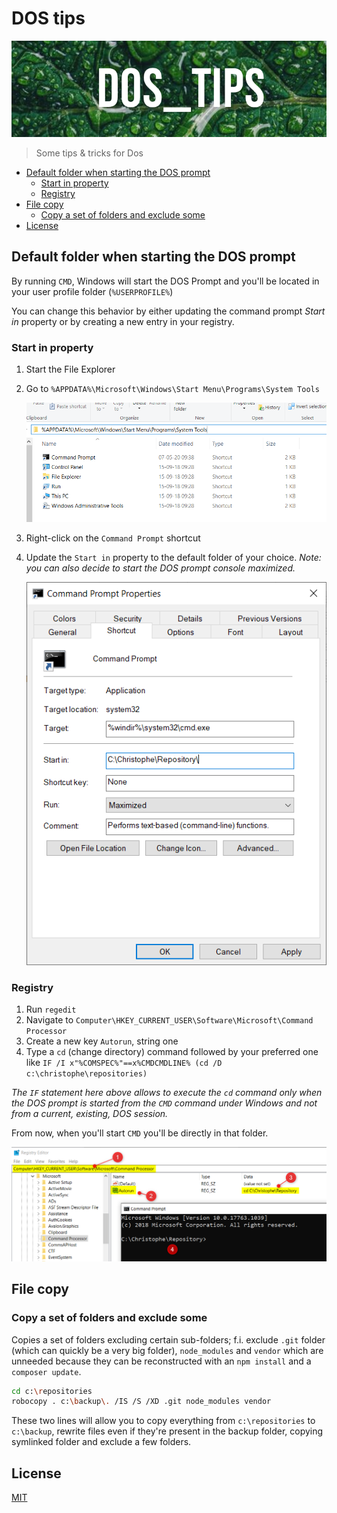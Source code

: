 <!-- markdownlint-disable MD032 -->

# DOS tips

![Banner](images/banner.png)

> Some tips & tricks for Dos
* [Default folder when starting the DOS prompt](#default-folder-when-starting-the-dos-prompt)
  * [Start in property](#start-in-property)
  * [Registry](#registry)
* [File copy](#file-copy)
  * [Copy a set of folders and exclude some](#copy-a-set-of-folders-and-exclude-some)
* [License](#license)

## Default folder when starting the DOS prompt

By running `CMD`, Windows will start the DOS Prompt and you'll be located in your user profile folder (`%USERPROFILE%`)

You can change this behavior by either updating the command prompt *Start in* property or by creating a new entry in your registry.

### Start in property

1. Start the File Explorer
2. Go to `%APPDATA%\Microsoft\Windows\Start Menu\Programs\System Tools`

    ![Default folder when starting the DOS prompt](./images/default_folder_explorer.png)

3. Right-click on the `Command Prompt` shortcut
4. Update the `Start in` property to the default folder of your choice. *Note: you can also decide to start the DOS prompt console maximized.*

    ![Start in folder](./images/default_folder_shortcut.png)

### Registry

1. Run `regedit`
2. Navigate to `Computer\HKEY_CURRENT_USER\Software\Microsoft\Command Processor`
3. Create a new key `Autorun`, string one
4. Type a `cd` (change directory) command followed by your preferred one like `IF /I x"%COMSPEC%"==x%CMDCMDLINE% (cd /D c:\christophe\repositories)`

*The `IF` statement here above allows to execute the `cd` command only when the DOS prompt is started from the `CMD` command under Windows and not from a current, existing, DOS session.*

From now, when you'll start `CMD` you'll be directly in that folder.

![Default folder when starting the DOS prompt](./images/default_folder_registry.png)

## File copy

### Copy a set of folders and exclude some

Copies a set of folders excluding certain sub-folders; f.i. exclude `.git` folder (which can quickly be a very big folder), `node_modules` and `vendor` which are unneeded because they can be reconstructed with an `npm install` and a `composer update`.

```bash
cd c:\repositories
robocopy . c:\backup\. /IS /S /XD .git node_modules vendor
```

These two lines will allow you to copy everything from `c:\repositories` to `c:\backup`, rewrite files even if they're present in the backup folder, copying symlinked folder and exclude a few folders.

## License

[MIT](LICENSE)

